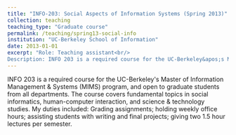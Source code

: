 ```yaml
---
title: "INFO-203: Social Aspects of Information Systems (Spring 2013)"
collection: teaching
teaching_type: "Graduate course"
permalink: /teaching/spring13-social-info
institution: "UC-Berkeley School of Information"
date: 2013-01-01
excerpt: "Role: Teaching assistant<br/>
Description: INFO 203 is a required course for the UC-Berkeley&apos;s Master of Information Management &amp; Systems (MIMS) program, and open to graduate students from all departments."
---
```


INFO 203 is a required course for the UC-Berkeley&apos;s Master of Information Management &amp; Systems (MIMS) program, and open to graduate students from all departments. The course covers fundamental topics in social informatics, human-computer interaction, and science &amp; technology studies. My duties included: Grading assignments; holding weekly office hours; assisting students with writing and final projects; giving two 1.5 hour lectures per semester. 
